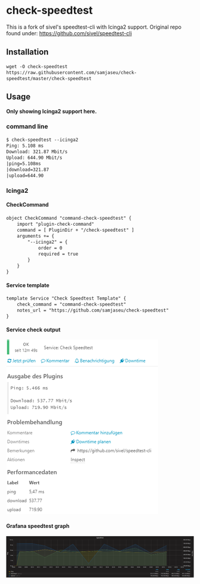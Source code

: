 # check-speedtest

This is a fork of sivel's speedtest-cli with Icinga2 support.
Original repo found under: https://github.com/sivel/speedtest-cli


## Installation
```
wget -O check-speedtest https://raw.githubusercontent.com/samjaseu/check-speedtest/master/check-speedtest
```


## Usage
**Only showing Icinga2 support here.**


### command line
```
$ check-speedtest --icinga2
Ping: 5.108 ms
Download: 321.87 Mbit/s
Upload: 644.90 Mbit/s
|ping=5.108ms
|download=321.87
|upload=644.90
```


### Icinga2

#### CheckCommand
```
object CheckCommand "command-check-speedtest" {
    import "plugin-check-command"
    command = [ PluginDir + "/check-speedtest" ]
    arguments += {
        "--icinga2" = {
            order = 0
            required = true
        }
    }
}
```

#### Service template
```
template Service "Check Speedtest Template" {
    check_command = "command-check-speedtest"
    notes_url = "https://github.com/samjaseu/check-speedtest"
}
```

#### Service check output
![Speedtest service check output](speedtest-service-check-output.png)

#### Grafana speedtest graph
![Grafana speedtest graph](grafana-speedtest-graph.png)
